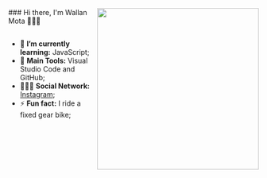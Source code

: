 <img src = "" width = "325px" align = "right">
### Hi there, I'm Wallan Mota 👨🏾‍💻

##

- 🌱 **I’m currently learning:** JavaScript;
- :school_satchel: **Main Tools:** Visual Studio Code and GitHub;
- 💁🏾‍♂️ **Social Network:** [Instagram](https://www.instagram.com/wallan_mota/);
- ⚡ **Fun fact:** I ride a fixed gear bike;

<!--
**wallanmota/wallanmota** is a ✨ _special_ ✨ repository because its `README.md` (this file) appears on your GitHub profile.

Here are some ideas to get you started:

- 🔭 I’m currently working on ...
- 🌱 I’m currently learning 
- 👯 I’m looking to collaborate on ...
- 🤔 I’m looking for help with ...
- 💬 Ask me about ...
- 📫 How to reach me: ...
- 😄 Pronouns: ...
- ⚡ Fun fact: ...
-->
